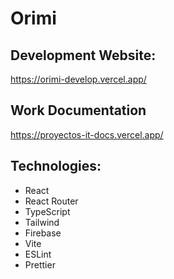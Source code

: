 # Orimi

## Development Website:
https://orimi-develop.vercel.app/

## Work Documentation
https://proyectos-it-docs.vercel.app/

## Technologies:
- React
- React Router
- TypeScript
- Tailwind
- Firebase
- Vite
- ESLint
- Prettier



